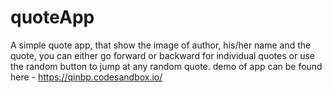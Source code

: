 # quoteApp
A simple quote app, that show the image of author, his/her name and the quote, you can either go forward or backward for individual quotes or use the random button to jump at any random quote.
demo of app can be found here - https://qinbp.codesandbox.io/
